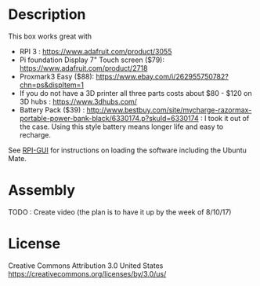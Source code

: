 # Description

This box works great with  
* RPI 3 : https://www.adafruit.com/product/3055
* Pi foundation Display 7" Touch screen ($79): https://www.adafruit.com/product/2718
* Proxmark3 Easy ($88): https://www.ebay.com/i/262955750782?chn=ps&dispItem=1
* If you do not have a 3D printer all three parts costs about $80 - $120 on 3D hubs : https://www.3dhubs.com/ 
* Battery Pack ($39) : http://www.bestbuy.com/site/mycharge-razormax-portable-power-bank-black/6330174.p?skuId=6330174 :  I took it out of the case.  Using this style battery means longer life and easy to recharge.

See [RPI-GUI](https://github.com/osok/BRAT/tree/master/BRAT-GUI) for instructions on loading the software including the Ubuntu Mate.

# Assembly

TODO : Create video (the plan is to have it up by the week of 8/10/17)


# License

Creative Commons Attribution 3.0 United States
https://creativecommons.org/licenses/by/3.0/us/